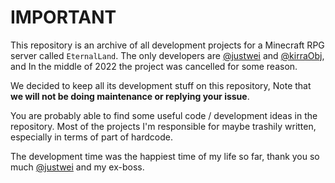 # IMPORTANT

This repository is an archive of all development projects for a Minecraft RPG server called `EternalLand`. The only developers are [@justwei](https://github.com/xxxijustwei) and [@kirraObj](https://github.com/CziSKY), and In the middle of 2022 the project was cancelled for some reason.

We decided to keep all its development stuff on this repository, Note that **we will not be doing maintenance or replying your issue**.

You are probably able to find some useful code / development ideas in the repository. Most of the projects I'm responsible for maybe trashily written, especially in terms of part of hardcode.

The development time was the happiest time of my life so far, thank you so much [@justwei](https://github.com/xxxijustwei) and my ex-boss.
